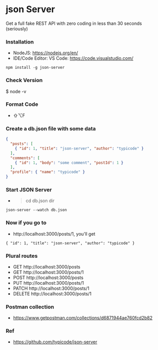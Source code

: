 # json Server
Get a full fake REST API with zero coding in less than 30 seconds (seriously)

### Installation
* NodeJS: https://nodejs.org/en/
* IDE/Code Editor: VS Code: https://code.visualstudio.com/

```
npm install -g json-server
```
### Check Version
$ node -v
### Format Code
* ⇧⌥F


### Create a db.json file with some data
```json
{
  "posts": [
    { "id": 1, "title": "json-server", "author": "typicode" }
  ],
  "comments": [
    { "id": 1, "body": "some comment", "postId": 1 }
  ],
  "profile": { "name": "typicode" }
}
```

### Start JSON Server
* > cd db.json dir
```
json-server --watch db.json
```
### Now if you go to 
* http://localhost:3000/posts/1, you'll get
```
{ "id": 1, "title": "json-server", "author": "typicode" }
```


### Plural routes
* GET    http://localhost:3000/posts
* GET    http://localhost:3000/posts/1 
* POST   http://localhost:3000/posts
* PUT    http://localhost:3000/posts/1
* PATCH  http://localhost:3000/posts/1
* DELETE http://localhost:3000/posts/1


### Postman collection
* https://www.getpostman.com/collections/d6871944ae760fcd2b82

### Ref
* https://github.com/typicode/json-server
